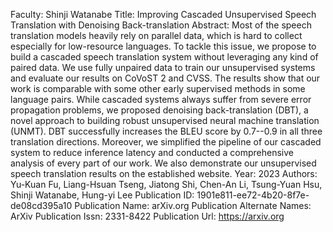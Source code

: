 Faculty: Shinji Watanabe
Title: Improving Cascaded Unsupervised Speech Translation with Denoising Back-translation
Abstract: Most of the speech translation models heavily rely on parallel data, which is hard to collect especially for low-resource languages. To tackle this issue, we propose to build a cascaded speech translation system without leveraging any kind of paired data. We use fully unpaired data to train our unsupervised systems and evaluate our results on CoVoST 2 and CVSS. The results show that our work is comparable with some other early supervised methods in some language pairs. While cascaded systems always suffer from severe error propagation problems, we proposed denoising back-translation (DBT), a novel approach to building robust unsupervised neural machine translation (UNMT). DBT successfully increases the BLEU score by 0.7--0.9 in all three translation directions. Moreover, we simplified the pipeline of our cascaded system to reduce inference latency and conducted a comprehensive analysis of every part of our work. We also demonstrate our unsupervised speech translation results on the established website.
Year: 2023
Authors: Yu-Kuan Fu, Liang-Hsuan Tseng, Jiatong Shi, Chen-An Li, Tsung-Yuan Hsu, Shinji Watanabe, Hung-yi Lee
Publication ID: 1901e811-ee72-4b20-8f7e-de08cd395a10
Publication Name: arXiv.org
Publication Alternate Names: ArXiv
Publication Issn: 2331-8422
Publication Url: https://arxiv.org
